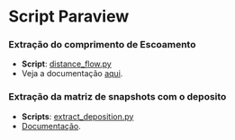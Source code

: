 # Script Paraview

### Extração do comprimento de Escoamento
 - **Script**: [distance_flow.py](scripts/distance_flow.py)
 - Veja a documentação [aqui](./distance_flow.md).

 ### Extração da matriz de snapshots com o deposito
  - **Scripts**: [extract_deposition.py](./scripts/extract_deposition.py)  
  - [Documentação](./extract_deposition.md).

